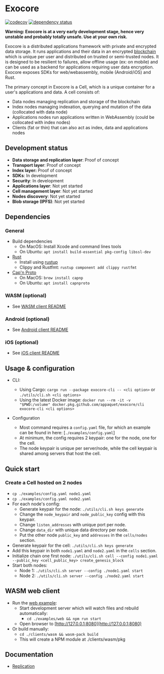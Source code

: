# Exocore
[![codecov](https://codecov.io/gh/appaquet/exocore/branch/master/graph/badge.svg?token=OKZAHfPlaP)](https://codecov.io/gh/appaquet/exocore)
[![dependency status](https://deps.rs/repo/github/appaquet/exocore/status.svg)](https://deps.rs/repo/github/appaquet/exocore)

**Warning: Exocore is at a very early development stage, hence very unstable and probably totally unsafe. Use at your own risk.**

Exocore is a distributed applications framework with private and encrypted data storage. 
It runs applications and their data in an encrypted [blockchain](https://en.wikipedia.org/wiki/Blockchain) 
which is unique per user and distributed on trusted or semi-trusted nodes. It is designed to be resilient to 
failures, allow offline usage (ex: on mobile) and can be used as a backend for applications requiring user data 
encryption. Exocore exposes SDKs for web/webassembly, mobile (Android/iOS) and Rust.

The primary concept in Exocore is a Cell, which is a unique container for a user's applications and data. 
A cell consists of:
* Data nodes managing replication and storage of the blockchain
* Index nodes managing indexation, querying and mutation of the data (collocated with data node)
* Applications nodes run applications written in WebAssembly (could be collocated with index  nodes)
* Clients (fat or thin) that can also act as index, data and applications nodes

## Development status
* **Data storage and replication layer**: Proof of concept
* **Transport layer**: Proof of concept
* **Index layer:** Proof of concept
* **SDKs**: In development
* **Security**: In development
* **Applications layer**: Not yet started
* **Cell management layer**: Not yet started
* **Nodes discovery**: Not yet started
* **Blob storage (IPFS)**: Not yet started

## Dependencies
### General
* Build dependencies
    * On MacOS: Install Xcode and command lines tools
    * On Ubuntu: `apt install build-essential pkg-config libssl-dev`
* [Rust](https://www.rust-lang.org/learn/get-started)
  * Install using [rustup](https://www.rust-lang.org/learn/get-started)
  * Clippy and Rustfmt: `rustup component add clippy rustfmt`
* [Cap'n Proto](https://capnproto.org/install.html)
    * On MacOS: `brew install capnp` 
    * On Ubuntu: `apt install capnproto` 

### WASM (optional)
* See [WASM client README](./clients/wasm/README.md)

### Android (optional)
* See [Android client README](./clients/android/README.md)

### iOS (optional)
* See [iOS client README](./clients/ios/README.md)

## Usage & configuration
* CLI:
  * Using Cargo: `cargo run --package exocore-cli -- <cli option>`
                 or `./utils/cli.sh <cli options>`
  * Using the latest Docker image:
    `docker run --rm -it -v "$PWD:/volume" docker.pkg.github.com/appaquet/exocore/cli exocore-cli <cli options>`

* Configuration
    * Most command requires a `config.yaml` file, for which an example can be found in here: [`./examples/config.yaml`]
    * At minimum, the config requires 2 keypair: one for the node, one for the cell.
    * The node keypair is unique per server/node, while the cell keypair is shared among servers that host the cell.
    
## Quick start
### Create a Cell hosted on 2 nodes
* `cp ./examples/config.yaml node1.yaml`
* `cp ./examples/config.yaml node2.yaml`
* For each node's config:
    * Generate keypair for the node: `./utils/cli.sh keys generate`
    * Change the `node_keypair` and `node_public_key` config with this keypair.
    * Change `listen_addresses` with unique port per node.
    * Change `data_dir` with unique data directory per node. 
    * Put the other node `public_key` and `addresses` in the `cells/nodes` section.
* Generate keypair for the cell: `./utils/cli.sh keys generate` 
* Add this keypair in both `node1.yaml` and `node2.yaml` in the `cells` section.
* Initialize chain one first node: `./utils/cli.sh cell --config node1.yaml --public_key <cell_public_key> create_genesis_block`
* Start both nodes:
    * Node 1: `./utils/cli.sh server --config ./node1.yaml start`
    * Node 2: `./utils/cli.sh server --config ./node2.yaml start`

## WASM web client
* Run the [web example](./examples/web):
  * Start development server which will watch files and rebuild automatically:
    * `cd ./examples/web && npm run start`
  * Open browser to [http://127.0.0.1:8080](http://127.0.0.1:8080)
* Or build manually: 
    * `cd ./clients/wasm && wasm-pack build`
    * This will create a NPM module at ./clients/wasm/pkg

## Documentation
* [Replication](data/replication.md)
